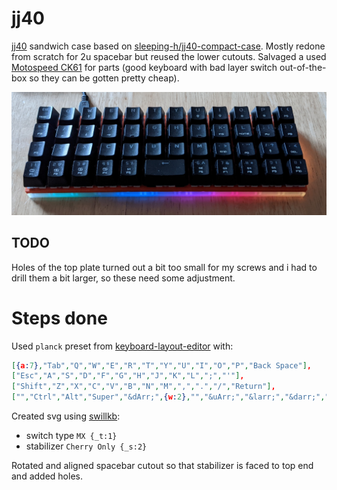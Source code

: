 # jj40

[jj40](https://kprepublic.com/collections/daisy-40/products/jj40-v1-5-40-custom-keyboard-pcb-similar-with-planck) sandwich case based on [sleeping-h/jj40-compact-case](https://github.com/sleeping-h/jj40-compact-case).
Mostly redone from scratch for 2u spacebar but reused the lower cutouts.
Salvaged a used [Motospeed CK61](http://www.motospeed.cc/index.php?ac=article&at=read&did=500) for parts (good keyboard with bad layer switch out-of-the-box so they can be gotten pretty cheap).

![](./jj40.jpg)

## TODO

Holes of the top plate turned out a bit too small for my screws and i had to drill them a bit larger, so these need some adjustment.

# Steps done

Used `planck` preset from [keyboard-layout-editor](http://www.keyboard-layout-editor.com/#/) with:
```json
[{a:7},"Tab","Q","W","E","R","T","Y","U","I","O","P","Back Space"],
["Esc","A","S","D","F","G","H","J","K","L",";","'"],
["Shift","Z","X","C","V","B","N","M",",",".","/","Return"],
["","Ctrl","Alt","Super","&dArr;",{w:2},"","&uArr;","&larr;","&darr;","&uarr;","&rarr;"]
```

Created svg using [swillkb](http://builder.swillkb.com/):
- switch type `MX {_t:1}`
- stabilizer `Cherry Only {_s:2}`

Rotated and aligned spacebar cutout so that stabilizer is faced to top end and added holes.
